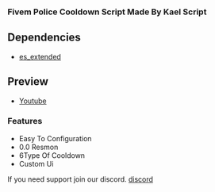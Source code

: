 ### Fivem Police Cooldown Script Made By Kael Script

## Dependencies
- [es_extended](https://github.com/mitlight/es_extended)

## Preview
- [Youtube](https://youtu.be/0lG7inazIPU)

### Features
- Easy To Configuration
- 0.0 Resmon
- 6Type Of Cooldown
- Custom Ui

If you need support join our discord.
[discord](https://discord.gg/NbpHD9RaSJ)
